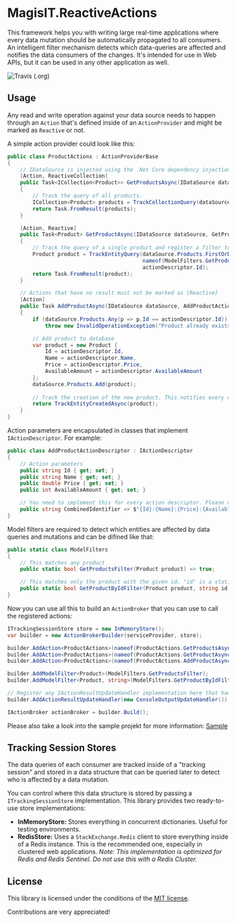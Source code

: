 # MagisIT.ReactiveActions
This framework helps you with writing large real-time applications where every data mutation should be automatically propagated to all consumers.
An intelligent filter mechanism detects which data-queries are affected and notifies the data consumers of the changes.
It's intended for use in Web APIs, but it can be used in any other application as well.


![Travis (.org)](https://img.shields.io/travis/MagisIT/MagisIT.ReactiveActions.svg)

## Usage

Any read and write operation against your data source needs to happen through an `Action` that's defined inside of an `ActionProvider` and might be marked as `Reactive` or not.

A simple action provider could look like this:
```C#
public class ProductActions : ActionProviderBase
{
    // IDataSource is injected using the .Net Core dependency injection mechanism
    [Action, ReactiveCollection]
    public Task<ICollection<Product>> GetProductsAsync(IDataSource dataSource)
    {
        // Track the query of all products.
        ICollection<Product> products = TrackCollectionQuery(dataSource.Products, nameof(ModelFilters.GetProductsFilter));
        return Task.FromResult(products);
    }

    [Action, Reactive]
    public Task<Product> GetProductAsync(IDataSource dataSource, GetProductActionDescriptor actionDescriptor)
    {
        // Track the query of a single product and register a filter to recognize this product in later mutations.
        Product product = TrackEntityQuery(dataSource.Products.FirstOrDefault(p => p.Id == actionDescriptor.Id),
                                           nameof(ModelFilters.GetProductByIdFilter),
                                           actionDescriptor.Id);
        return Task.FromResult(product);
    }

    // Actions that have no result must not be marked as [Reactive]
    [Action]
    public Task AddProductAsync(IDataSource dataSource, AddProductActionDescriptor actionDescriptor)
    {
        if (dataSource.Products.Any(p => p.Id == actionDescriptor.Id))
            throw new InvalidOperationException("Product already exists.");

        // Add product to database
        var product = new Product {
            Id = actionDescriptor.Id,
            Name = actionDescriptor.Name,
            Price = actionDescriptor.Price,
            AvailableAmount = actionDescriptor.AvailableAmount
        };
        dataSource.Products.Add(product);
        
        // Track the creation of the new product. This notifies every consumer of the "GetProductsAsync" action.
        return TrackEntityCreatedAsync(product);
    }
}
```

Action parameters are encapsulated in classes that implement `IActionDescriptor`. For example:
```C#
public class AddProductActionDescriptor : IActionDescriptor
{
    // Action parameters
    public string Id { get; set; }
    public string Name { get; set; }
    public double Price { get; set; }
    public int AvailableAmount { get; set; }

    // You need to implement this for every action descriptor. Please make sure the returned string contains all relevant parameters, cleanly delimited by a colon.
    public string CombinedIdentifier => $"{Id}:{Name}:{Price}:{AvailableAmount}";
}
```

Model filters are required to detect which entities are affected by data queries and mutations and can be difined like that:
```C#
public static class ModelFilters
{
    // This matches any product
    public static bool GetProductsFilter(Product product) => true;

    // This matches only the product with the given id. "id" is a static parameter stored alongside with the data query.
    public static bool GetProductByIdFilter(Product product, string id) => product.Id == id;
}
```

Now you can use all this to build an `ActionBroker` that you can use to call the registered actions:
```c#
ITrackingSessionStore store = new InMemoryStore();
var builder = new ActionBrokerBuilder(serviceProvider, store);

builder.AddAction<ProductActions>(nameof(ProductActions.GetProductsAsync));
builder.AddAction<ProductActions>(nameof(ProductActions.GetProductAsync));
builder.AddAction<ProductActions>(nameof(ProductActions.AddProductAsync));

builder.AddModelFilter<Product>(ModelFilters.GetProductsFilter);
builder.AddModelFilter<Product, string>(ModelFilters.GetProductByIdFilter);

// Register any IActionResultUpdateHandler implementation here that handles the detected data updates in your application.
builder.AddActionResultUpdateHandler(new ConsoleOutputUpdateHandler());

IActionBroker actionBroker = builder.Build();
```

Please also take a look into the sample projekt for more information: [Sample](https://github.com/MagisIT/MagisIT.ReactiveActions/tree/master/MagisIT.ReactiveActions.Sample)

## Tracking Session Stores

The data queries of each consumer are tracked inside of a "tracking session" and stored in a data structure that can be queried later to detect who is affected by a data mutation.

You can control where this data structure is stored by passing a `ITrackingSessionStore` implementation.
This library provides two ready-to-use store implementations:
- **InMemoryStore:** Stores everything in concurrent dictionaries. Useful for testing environments.
- **RedisStore:** Uses a `StackExchange.Redis` client to store everything inside of a Redis instance. This is the recommended one, especially in clustered web applications. *Note: This implementation is optimized for Redis and Redis Sentinel. Do not use this with a Redis Cluster.*

## License

This library is licensed under the conditions of the [MIT license](https://github.com/MagisIT/MagisIT.ReactiveActions/blob/master/LICENSE).

Contributions are very appreciated!
